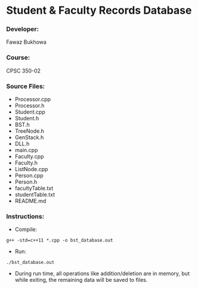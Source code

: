 # Student & Faculty Records Database

### Developer:
Fawaz Bukhowa

### Course:
CPSC 350-02

### Source Files:
- Processor.cpp
- Processor.h
- Student.cpp
- Student.h
- BST.h
- TreeNode.h
- GenStack.h
- DLL.h
- main.cpp
- Faculty.cpp
- Faculty.h
- ListNode.cpp
- Person.cpp
- Person.h
- facultyTable.txt
- studentTable.txt
- README.md

### Instructions:

- Compile:
```
g++ -std=c++11 *.cpp -o bst_database.out
```
- Run:
```
./bst_database.out 
```
- During run time, all operations like addition/deletion
are in memory, but while exiting, the remaining data will
be saved to files.

